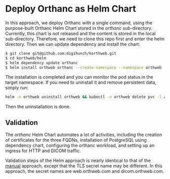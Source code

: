 # Deploy Orthanc as Helm Chart
In this approach, we deploy Orthanc with a single command, using the purpose-built Orthanc Helm Chart stored in the *orthanc* sub-directory. Currently, this chart is not released and the content is stored in the local sub-directory. Therefore, we need to clone this repo first and enter the helm directory. Then we can update dependency and install the chart:
```sh
$ git clone git@github.com:digihunch/korthweb.git
$ cd korthweb/helm
$ helm dependency update orthanc
$ helm install orthweb orthanc --create-namespace --namespace orthweb 
```
The installation is completed and you can monitor the pod status in the target namespace. 
If you need to uninstall it and remove persistent data, simply run:
```sh
helm -n orthweb uninstall orthweb && kubectl -n orthweb delete pvc -l app.kubernetes.io/component=postgresql 
```
Then the uninstallation is done.
## Validation
The *orthanc* Helm Chart automates a lot of activities, including the creation of certificates for the three FQDNs, installation of PostgreSQL using dependency chart, configuring the orthanc workload, and setting up an ingress for HTTP and DICOM traffic. 

Validation steps of the Helm approach is nearly identical to that of the [manual](https://github.com/digihunch/korthweb/tree/main/manual#validation) approach, except that the TLS secret name may be different. In this approach, the secret names are web.orthweb.com and dicom.orthweb.com.